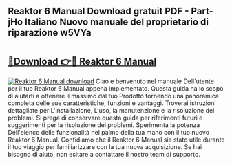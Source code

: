 ## Reaktor 6 Manual Download gratuit PDF - Part-jHo Italiano Nuovo manuale del proprietario di riparazione w5VYa

# <h2><a href="http://dfehhd.blite.top/?on=Reaktor+6+Manual">🔗Download 👉🔴 Reaktor 6 Manual</a></h2>

[![Reaktor 6 Manual download](https://i.imgur.com/lujVjoI.png)](http://dfehhd.blite.top/?on=Reaktor+6+Manual)
Ciao e benvenuto nel manuale Dell'utente per il tuo Reaktor 6 Manual appena implementato. Questa guida ha lo scopo di aiutarti a ottenere il massimo dal tuo Prodotto fornendo una panoramica completa delle sue caratteristiche, funzioni e vantaggi. Troverai istruzioni dettagliate per L'installazione, L'uso, la manutenzione e la risoluzione dei problemi. Si prega di conservare questa guida per riferimenti futuri e suggerimenti per la risoluzione dei problemi. Sperimenta la potenza Dell'elenco delle funzionalità nel palmo della tua mano con il tuo nuovo Reaktor 6 Manual. Confidiamo che il Reaktor 6 Manual sia stato utile durante il tuo viaggio per familiarizzare con la tua nuova acquisizione. Se hai bisogno di aiuto, non esitare a contattare il nostro team di supporto.
